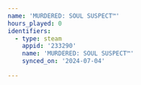 ```yaml
---
name: 'MURDERED: SOUL SUSPECT™'
hours_played: 0
identifiers:
  - type: steam
    appid: '233290'
    name: 'MURDERED: SOUL SUSPECT™'
    synced_on: '2024-07-04'

---
```

